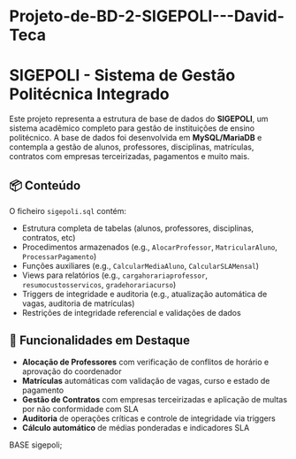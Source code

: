 # Projeto-de-BD-2-SIGEPOLI---David-Teca

# SIGEPOLI - Sistema de Gestão Politécnica Integrado

Este projeto representa a estrutura de base de dados do **SIGEPOLI**, um sistema acadêmico completo para gestão de instituições de ensino politécnico. A base de dados foi desenvolvida em **MySQL/MariaDB** e contempla a gestão de alunos, professores, disciplinas, matrículas, contratos com empresas terceirizadas, pagamentos e muito mais.

## 📦 Conteúdo

O ficheiro `sigepoli.sql` contém:

- Estrutura completa de tabelas (alunos, professores, disciplinas, contratos, etc)
- Procedimentos armazenados (e.g., `AlocarProfessor`, `MatricularAluno`, `ProcessarPagamento`)
- Funções auxiliares (e.g., `CalcularMediaAluno`, `CalcularSLAMensal`)
- Views para relatórios (e.g., `cargahorariaprofessor`, `resumocustosservicos`, `gradehorariacurso`)
- Triggers de integridade e auditoria (e.g., atualização automática de vagas, auditoria de matrículas)
- Restrições de integridade referencial e validações de dados

## 🧩 Funcionalidades em Destaque

- **Alocação de Professores** com verificação de conflitos de horário e aprovação do coordenador
- **Matrículas** automáticas com validação de vagas, curso e estado de pagamento
- **Gestão de Contratos** com empresas terceirizadas e aplicação de multas por não conformidade com SLA
- **Auditoria** de operações críticas e controle de integridade via triggers
- **Cálculo automático** de médias ponderadas e indicadores SLA

BASE sigepoli;
